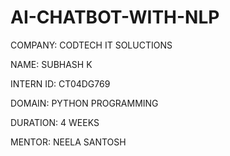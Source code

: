 # AI-CHATBOT-WITH-NLP

COMPANY: CODTECH IT SOLUCTIONS

NAME: SUBHASH K

INTERN ID: CT04DG769

DOMAIN: PYTHON PROGRAMMING

DURATION: 4 WEEKS

MENTOR: NEELA SANTOSH
